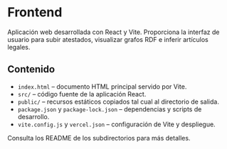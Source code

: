 # Frontend

Aplicación web desarrollada con React y Vite. Proporciona la interfaz de usuario para subir atestados, visualizar grafos RDF e inferir artículos legales.

## Contenido

- `index.html` – documento HTML principal servido por Vite.
- `src/` – código fuente de la aplicación React.
- `public/` – recursos estáticos copiados tal cual al directorio de salida.
- `package.json` y `package-lock.json` – dependencias y scripts de desarrollo.
- `vite.config.js` y `vercel.json` – configuración de Vite y despliegue.

Consulta los README de los subdirectorios para más detalles.
